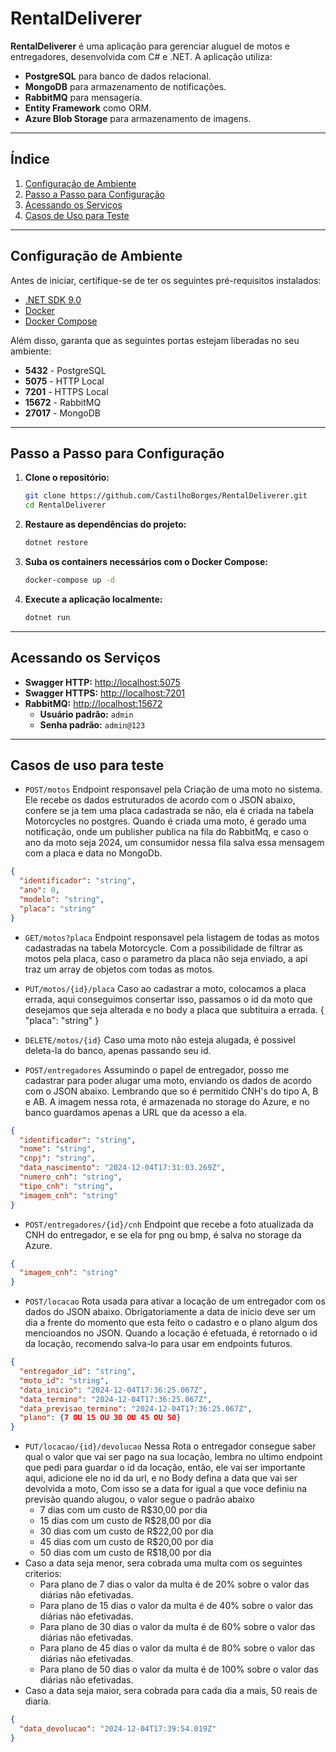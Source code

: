 # RentalDeliverer

**RentalDeliverer** é uma aplicação para gerenciar aluguel de motos e entregadores, desenvolvida com C# e .NET. A aplicação utiliza:

- **PostgreSQL** para banco de dados relacional.
- **MongoDB** para armazenamento de notificações.
- **RabbitMQ** para mensageria.
- **Entity Framework** como ORM.
- **Azure Blob Storage** para armazenamento de imagens.

---

## Índice

1. [Configuração de Ambiente](#configuração-de-ambiente)
2. [Passo a Passo para Configuração](#passo-a-passo-para-configuração)
3. [Acessando os Serviços](#acessando-os-serviços)
4. [Casos de Uso para Teste](#casos-de-uso-para-teste)
---

## Configuração de Ambiente

Antes de iniciar, certifique-se de ter os seguintes pré-requisitos instalados:

- [.NET SDK 9.0](https://dotnet.microsoft.com/download/dotnet/9.0)
- [Docker](https://www.docker.com/get-started)
- [Docker Compose](https://docs.docker.com/compose/install/)

Além disso, garanta que as seguintes portas estejam liberadas no seu ambiente:

- **5432** - PostgreSQL
- **5075** - HTTP Local
- **7201** - HTTPS Local
- **15672** - RabbitMQ 
- **27017** - MongoDB

---

## Passo a Passo para Configuração

1. **Clone o repositório:**

   ```bash
   git clone https://github.com/CastilhoBorges/RentalDeliverer.git
   cd RentalDeliverer

2. **Restaure as dependências do projeto:**

   ```bash
   dotnet restore
   
3. **Suba os containers necessários com o Docker Compose:**
   ```bash
   docker-compose up -d

4. **Execute a aplicação localmente:**
   ```bash
   dotnet run

---

## Acessando os Serviços

- **Swagger HTTP:** [http://localhost:5075](http://localhost:5075/swagger/index.html)
- **Swagger HTTPS:** [http://localhost:7201](https://localhost:7201/swagger/index.html)
- **RabbitMQ:** [http://localhost:15672](http://localhost:15672)
  - **Usuário padrão:** `admin`
  - **Senha padrão:** `admin@123`

---

## Casos de uso para teste

- `POST/motos` Endpoint responsavel pela Criação de uma moto no sistema. Ele recebe os dados estruturados de acordo com o JSON abaixo, confere se ja tem uma placa cadastrada se não, ela é criada na tabela Motorcycles no postgres. Quando é criada uma moto, é gerado uma notificação, onde um publisher publica na fila do RabbitMq, e caso o ano da moto seja 2024, um consumidor nessa fila salva essa mensagem com a placa e data no MongoDb.
```json
{
  "identificador": "string",
  "ano": 0,
  "modelo": "string",
  "placa": "string"
}
```

- `GET/motos?placa` Endpoint responsavel pela listagem de todas as motos cadastradas na tabela Motorcycle. Com a possibilidade de filtrar as motos pela placa, caso o parametro da placa não seja enviado, a api traz um array de objetos com todas as motos.

- `PUT/motos/{id}/placa` Caso ao cadastrar a moto, colocamos a placa errada, aqui conseguimos consertar isso, passamos o id da moto que desejamos que seja alterada e no body a placa que subtituira a errada.
{
  "placa": "string"
}

- `DELETE/motos/{id}` Caso uma moto não esteja alugada, é possivel deleta-la do banco, apenas passando seu id.

- `POST/entregadores` Assumindo o papel de entregador, posso me cadastrar para poder alugar uma moto, enviando os dados de acordo com o JSON abaixo. Lembrando que so é permitido CNH's do tipo A, B e AB. A imagem nessa rota, é armazenada no storage do Azure, e no banco guardamos apenas a URL que da acesso a ela.
```json
{
  "identificador": "string",
  "nome": "string",
  "cnpj": "string",
  "data_nascimento": "2024-12-04T17:31:03.269Z",
  "numero_cnh": "string",
  "tipo_cnh": "string",
  "imagem_cnh": "string"
}
```

- `POST/entregadores/{id}/cnh` Endpoint que recebe a foto atualizada da CNH do entregador, e se ela for png ou bmp, é salva no storage da Azure.
```json
{
  "imagem_cnh": "string"
}
```

- `POST/locacao` Rota usada para ativar a locação de um entregador com os dados do JSON abaixo. Obrigatoriamente a data de inicio deve ser um dia a frente do momento que esta feito o cadastro e o plano algum dos mencioandos no JSON. Quando a locação é efetuada, é retornado o id da locação, recomendo salva-lo para usar em endpoints futuros.
```json
{
  "entregador_id": "string",
  "moto_id": "string",
  "data_inicio": "2024-12-04T17:36:25.067Z",
  "data_termino": "2024-12-04T17:36:25.067Z",
  "data_previsao_termino": "2024-12-04T17:36:25.067Z",
  "plano": {7 OU 15 OU 30 OU 45 OU 50}
}
```

- `PUT/locacao/{id}/devolucao` Nessa Rota o entregador consegue saber qual o valor que vai ser pago na sua locação, lembra no ultimo endpoint que pedi para guardar o id da locação, então, ele vai ser importante aqui, adicione ele no id da url, e no Body defina a data que vai ser devolvida a moto, Com isso se a data for igual a que voce definiu na previsão quando alugou, o valor segue o padrão abaixo
    - 7 dias com um custo de R$30,00 por dia
    - 15 dias com um custo de R$28,00 por dia
    - 30 dias com um custo de R$22,00 por dia
    - 45 dias com um custo de R$20,00 por dia
    - 50 dias com um custo de R$18,00 por dia
- Caso a data seja menor, sera cobrada uma multa com os seguintes criterios:
   - Para plano de 7 dias o valor da multa é de 20% sobre o valor das diárias não efetivadas.
   - Para plano de 15 dias o valor da multa é de 40% sobre o valor das diárias não efetivadas.
   - Para plano de 30 dias o valor da multa é de 60% sobre o valor das diárias não efetivadas.
   - Para plano de 45 dias o valor da multa é de 80% sobre o valor das diárias não efetivadas.
   - Para plano de 50 dias o valor da multa é de 100% sobre o valor das diárias não efetivadas.
- Caso a data seja maior, sera cobrada para cada dia a mais, 50 reais de diaria.
```json
{
  "data_devolucao": "2024-12-04T17:39:54.019Z"
}
```
